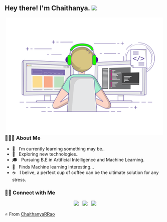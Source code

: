 <h2> Hey there! I'm Chaithanya. <img src="https://github.com/souvikguria98/souvikguria98/blob/master/Hi.gif" width="25"></h2>
<img align="right" alt="GIF" src="https://raw.githubusercontent.com/devSouvik/devSouvik/master/gif3.gif" width="500"/>

<h3> 👨🏻‍💻 About Me </h3>

- 🔭 &nbsp; I’m currently learning something may be..
- 🤔 &nbsp; Exploring new technologies..
- 🎓 &nbsp; Pursuing B.E in Artificial Intelligence and Machine Learning.
- 🌱 &nbsp; Finds Machine learning Interesting...
- ☕ &nbsp; I belive, a perfect cup of coffee can be the ultimate solution for any stress. 


<h3> 🤝🏻 Connect with Me </h3>

<p align="center">
&nbsp; <a href="https://www.instagram.com/chaithanya_._rao
/" target="_blank" rel="noopener noreferrer"><img src="https://img.icons8.com/plasticine/100/000000/instagram-new.png" width="50" /></a>  
&nbsp; <a href="https://www.linkedin.com/in/chaithanya-r-rao-/" target="_blank" rel="noopener noreferrer"><img src="https://img.icons8.com/plasticine/100/000000/linkedin.png" width="50" /></a>
&nbsp; <a href="mailto:raochaithanya56@gmail.com" target="_blank" rel="noopener noreferrer"><img src="https://img.icons8.com/plasticine/100/000000/gmail.png"  width="50" /></a>
</p>

⭐️ From [ChaithanyaRRao](https://github.com/chaith1912)
